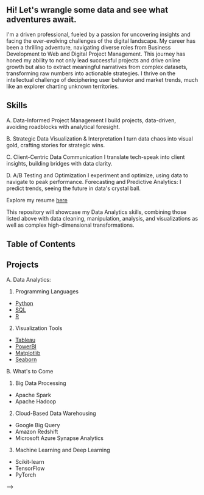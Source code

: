 ## Hi! Let's wrangle some data and see what adventures await.

I'm a driven professional, fueled by a passion for uncovering insights and facing the ever-evolving challenges of the digital landscape. My career has been a thrilling adventure, navigating diverse roles from Business Development to Web and Digital Project Management. This journey has honed my ability to not only lead successful projects and drive online growth but also to extract meaningful narratives from complex datasets, transforming raw numbers into actionable strategies. I thrive on the intellectual challenge of deciphering user behavior and market trends, much like an explorer charting unknown territories.

## Skills
A. Data-Informed Project Management 
I build projects, data-driven, avoiding roadblocks with analytical foresight.

B. Strategic Data Visualization & Interpretation
I turn data chaos into visual gold, crafting stories for strategic wins.

C. Client-Centric Data Communication
I translate tech-speak into client insights, building bridges with data clarity.

D. A/B Testing and Optimization
I experiment and optimize, using data to navigate to peak performance.
Forecasting and Predictive Analytics: I predict trends, seeing the future in data's crystal ball.

Explore my resume [here](link.com) 

This repository will showcase my Data Analytics skills, combining those listed above with data cleaning, manipulation, analysis, and visualizations as well as complex high-dimensional transformations.

## Table of Contents
## Projects
A. Data Analytics:
1. Programming Languages
- [Python]()
- [SQL]()
- [R]()

2. Visualization Tools
- [Tableau]()
- [PowerBI]()
- [Matplotlib]()
- [Seaborn]()

B. What's to Come
1. Big Data Processing
- Apache Spark 
- Apache Hadoop 

2. Cloud-Based Data Warehousing
- Google Big Query 
- Amazon Redshift
- Microsoft Azure Synapse Analytics

3. Machine Learning and Deep Learning
- Scikit-learn
- TensorFlow
- PyTorch

-->
